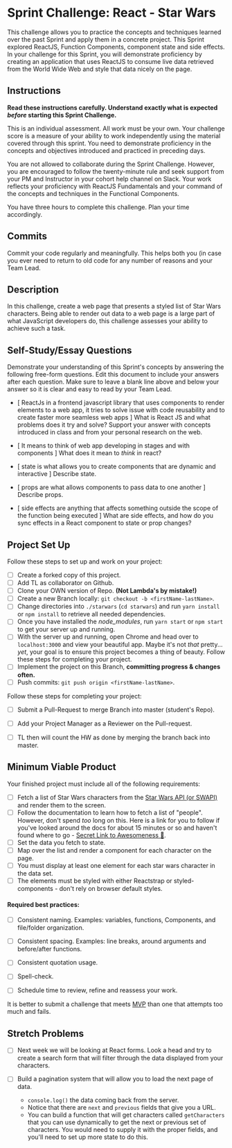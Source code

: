 # Sprint Challenge: React - Star Wars

This challenge allows you to practice the concepts and techniques learned over the past Sprint and apply them in a concrete project. This Sprint explored ReactJS, Function Components, component state and side effects. In your challenge for this Sprint, you will demonstrate proficiency by creating an application that uses ReactJS to consume live data retrieved from the World Wide Web and style that data nicely on the page.

## Instructions

**Read these instructions carefully. Understand exactly what is expected _before_ starting this Sprint Challenge.**

This is an individual assessment. All work must be your own. Your challenge score is a measure of your ability to work independently using the material covered through this sprint. You need to demonstrate proficiency in the concepts and objectives introduced and practiced in preceding days.

You are not allowed to collaborate during the Sprint Challenge. However, you are encouraged to follow the twenty-minute rule and seek support from your PM and Instructor in your cohort help channel on Slack. Your work reflects your proficiency with ReactJS Fundamentals and your command of the concepts and techniques in the Functional Components.

You have three hours to complete this challenge. Plan your time accordingly.

## Commits

Commit your code regularly and meaningfully. This helps both you (in case you ever need to return to old code for any number of reasons and your Team Lead.

## Description

In this challenge, create a web page that presents a styled list of Star Wars characters. Being able to render out data to a web page is a large part of what JavaScript developers do, this challenge assesses your ability to achieve such a task.

## Self-Study/Essay Questions

Demonstrate your understanding of this Sprint's concepts by answering the following free-form questions. Edit this document to include your answers after each question. Make sure to leave a blank line above and below your answer so it is clear and easy to read by your Team Lead.

- [ ReactJs in a frontend javascript library that uses components to render elements to a web app, it tries to solve issue with code reusability and to create faster more seamless web apps ] What is React JS and what problems does it try and solve? Support your answer with concepts introduced in class and from your personal research on the web.

- [ It means to think of web app developing in stages and with components ] What does it mean to _think_ in react?

- [ state is what allows you to create components that are dynamic and interactive ] Describe state.

- [ props are what allows components to pass data to one another ] Describe props.

- [ side effects are anything that affects something outside the scope of the function being executed ] What are side effects, and how do you sync effects in a React component to state or prop changes?

## Project Set Up

Follow these steps to set up and work on your project:

- [ ] Create a forked copy of this project.
- [ ] Add TL as collaborator on Github.
- [ ] Clone your OWN version of Repo. **(Not Lambda's by mistake!)**
- [ ] Create a new Branch locally: `git checkout -b <firstName-lastName>`.
- [ ] Change directories into `./starwars` (`cd starwars`) and run `yarn install` or `npm install` to retrieve all needed dependencies.
- [ ] Once you have installed the _node_modules_, run `yarn start` or `npm start` to get your server up and running.
- [ ] With the server up and running, open Chrome and head over to `localhost:3000` and view your beautiful app. Maybe it's not _that_ pretty... _yet_, your goal is to ensure this project becomes a thing of beauty.
Follow these steps for completing your project.
- [ ] Implement the project on this Branch, **committing progress & changes often.**
- [ ] Push commits: `git push origin <firstName-lastName>`.

Follow these steps for completing your project:

- [ ] Submit a Pull-Request to merge <firstName-lastName> Branch into master (student's  Repo).
- [ ] Add your Project Manager as a Reviewer on the Pull-request.
- [ ] TL then will count the HW as done by merging the branch back into master.


## Minimum Viable Product

Your finished project must include all of the following requirements:

- [ ] Fetch a list of Star Wars characters from the [Star Wars API (or SWAPI)](https://swapi.co/) and render them to the screen. 
- [ ] Follow the documentation to learn how to fetch a list of "people". However, don't spend _too_ long on this. Here is a link for you to follow if you've looked around the docs for about 15 minutes or so and haven't found where to go - [Secret Link to Awesomeness 🤫](https://swapi.co/documentation#people).
- [ ] Set the data you fetch to state.
- [ ] Map over the list and render a component for each character on the page.
- [ ] You must display at least one element for each star wars character in the data set.
- [ ] The elements must be styled with either Reactstrap or styled-components - don't rely on browser default styles.

#### Required best practices:

- [ ] Consistent naming. Examples: variables, functions, Components, and file/folder organization.
- [ ] Consistent spacing. Examples: line breaks, around arguments and before/after functions.
- [ ] Consistent quotation usage.
- [ ] Spell-check.
- [ ] Schedule time to review, refine and reassess your work.


It is better to submit a challenge that meets [MVP](https://en.wikipedia.org/wiki/Minimum_viable_product) than one that attempts too much and fails.

## Stretch Problems
- [ ] Next week we will be looking at React forms. Look a head and try to create a search form that will filter through the data displayed from your characters. 

- [ ] Build a pagination system that will allow you to load the next page of data.
  - `console.log()` the data coming back from the server.
  - Notice that there are `next` and `previous` fields that give you a URL.
  - You can build a function that will get characters called `getCharacters` that you can use dynamically to get the next or previous set of characters. You would need to supply it with the proper fields, and you'll need to set up more state to do this.

<!--
- [ ] Build another app from scratch that looks very similar to this one. Inside of your main `App` component fetch some data in this same fashion from this url `https://dog.ceo/dog-api/#all` you'll have to follow the documentation at that website and figure out how to change up the code you've seen here in this Star Wars app in order to properly fetch the data and store it on Component State.
-->
